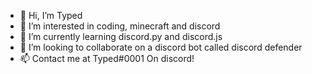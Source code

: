 - 👋 Hi, I’m Typed
- 👀 I’m interested in coding, minecraft and discord
- 🌱 I’m currently learning discord.py and discord.js
- 💞️ I’m looking to collaborate on a discord bot called discord defender
- 📫 Contact me at Typed#0001 On discord!
